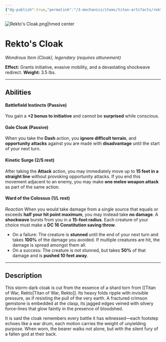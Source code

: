 ```yaml
---
{"dg-publish":true,"permalink":"/3-mechanics/items/titan-artifacts/rekto-s-cloak/","tags":["item"]}
---
```


![Rekto's Cloak.png|hmed center](/img/user/z_Assets/Rekto's%20Cloak.png)
# Rekto's Cloak
_Wondrous Item (Cloak), legendary (requires attunement)_

**Effect:** Grants initiative, evasive mobility, and a devastating shockwave redirect.
**Weight:** 3.5 lbs.

---

## Abilities

#### Battlefield Instincts (Passive)

You gain a **+2 bonus to initiative** and cannot be **surprised** while conscious.

#### Gale Cloak (Passive)

When you take the **Dash** action, you **ignore difficult terrain**, and **opportunity attacks** against you are made with **disadvantage** until the start of your next turn.

#### Kinetic Surge (2/S rest)

After taking the **Attack** action, you may immediately move up to **15 feet in a straight line** without provoking opportunity attacks. If you end this movement adjacent to an enemy, you may make **one melee weapon attack** as part of the same action.

#### Ward of the Colossus (1/L rest)

_Reaction_
When you would take damage from a single source that equals or exceeds **half your hit point maximum**, you may instead take **no damage**. A **shockwave** bursts from you in a **15-foot radius**. Each creature of your choice must make a **DC 16 Constitution saving throw**.

- On a failure: The creature is **stunned** until the end of your next turn and takes **100%** of the damage you avoided. If multiple creatures are hit, the damage is spread amongst them all.
- On a success: The creature is not stunned, but takes **50%** of that damage and is **pushed 10 feet away**.

---

## Description
This storm-dark cloak is cut from the essence of a shard torn from [[Titan of War, Rekto\|Titan of War, Rekto]]. Its heavy folds ripple with invisible pressure, as if resisting the pull of the very earth. A fractured crimson gemstone is embedded at the clasp, its jagged edges veined with silvery force-lines that glow faintly in the presence of bloodshed.

It is said the cloak remembers every battle it has witnessed—each footstep echoes like a war drum, each motion carries the weight of unyielding purpose. When worn, the bearer walks not alone, but with the silent fury of a fallen god at their back.